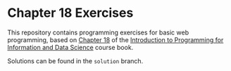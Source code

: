 # Chapter 18 Exercises

This repository contains programming exercises for basic web programming, 
based on [Chapter 18](https://infx511.github.io/web-programming.html) 
of the [Introduction to Programming for Information and Data Science](https://infx511.github.io/) course book. 

Solutions can be found in the `solution` branch.